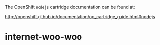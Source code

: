 The OpenShift `nodejs` cartridge documentation can be found at:

http://openshift.github.io/documentation/oo_cartridge_guide.html#nodejs
# internet-woo-woo 
